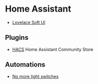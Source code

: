 # Home Assistant

- [Lovelace Soft UI](https://github.com/N-l1/lovelace-soft-ui)

## Plugins

- [HACS](https://community.home-assistant.io/t/custom-component-hacs/121727)
Home Assistant Community Store

## Automations

- [No more light switches](https://smarthome.university/automations/no-more-light-switches/)